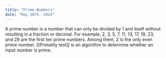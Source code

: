 ```yaml
---
title: "Prime Numbers"
date: "May 18th, 2024"
---
```


A prime number is a number that can only be divided by 1 and itself without resulting in a fraction or decimal. For example, 2, 3, 5, 7, 11, 13, 17, 19, 23, and 29 are the first ten prime numbers. Among them, 2 is the only even prime number. [[Primality test]] is an algorithm to determine whether an input number is prime.